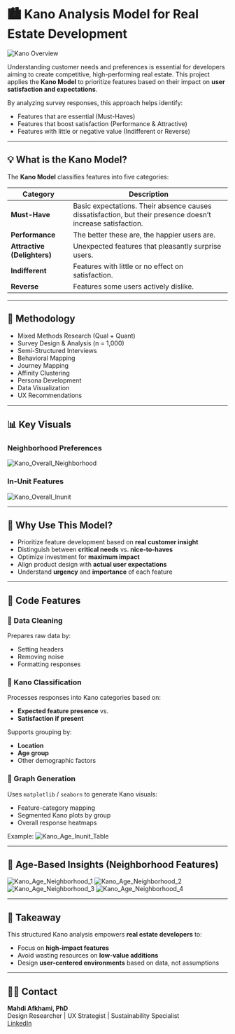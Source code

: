 # 🏙️ Kano Analysis Model for Real Estate Development

![Kano Overview](https://github.com/user-attachments/assets/9fef7aa5-0b87-4ef2-b09e-d84dadc5a654)

Understanding customer needs and preferences is essential for developers aiming to create competitive, high-performing real estate. This project applies the **Kano Model** to prioritize features based on their impact on **user satisfaction and expectations**.

By analyzing survey responses, this approach helps identify:
- Features that are essential (Must-Haves)
- Features that boost satisfaction (Performance & Attractive)
- Features with little or negative value (Indifferent or Reverse)

---

## 💡 What is the Kano Model?

The **Kano Model** classifies features into five categories:

| Category      | Description |
|---------------|-------------|
| **Must-Have** | Basic expectations. Their absence causes dissatisfaction, but their presence doesn’t increase satisfaction. |
| **Performance** | The better these are, the happier users are. |
| **Attractive (Delighters)** | Unexpected features that pleasantly surprise users. |
| **Indifferent** | Features with little or no effect on satisfaction. |
| **Reverse** | Features some users actively dislike. |

---

## 🧪 Methodology

- Mixed Methods Research (Qual + Quant)
- Survey Design & Analysis (n = 1,000)
- Semi-Structured Interviews
- Behavioral Mapping
- Journey Mapping
- Affinity Clustering
- Persona Development
- Data Visualization
- UX Recommendations

---

## 📊 Key Visuals

### Neighborhood Preferences
![Kano_Overall_Neighborhood](https://github.com/user-attachments/assets/cb9237cc-6708-4485-b009-970c4774c229)


### In-Unit Features
![Kano_Overall_Inunit](https://github.com/user-attachments/assets/22fae08d-a196-44af-a7e6-d002869745f3)


---

## 🎯 Why Use This Model?

- Prioritize feature development based on **real customer insight**
- Distinguish between **critical needs** vs. **nice-to-haves**
- Optimize investment for **maximum impact**
- Align product design with **actual user expectations**
- Understand **urgency** and **importance** of each feature

---

## 🧰 Code Features

### 🔹 Data Cleaning

Prepares raw data by:
- Setting headers
- Removing noise
- Formatting responses

### 🔹 Kano Classification

Processes responses into Kano categories based on:
- **Expected feature presence** vs.
- **Satisfaction if present**

Supports grouping by:
- **Location**
- **Age group**
- Other demographic factors

### 🔹 Graph Generation

Uses `matplotlib` / `seaborn` to generate Kano visuals:
- Feature-category mapping
- Segmented Kano plots by group
- Overall response heatmaps

Example:
![Kano_Age_Inunit_Table](https://github.com/user-attachments/assets/b70d72f5-4459-4a62-9028-0a56b2576b97)

---

## 📂 Age-Based Insights (Neighborhood Features)

![Kano_Age_Neighborhood_1](https://github.com/user-attachments/assets/85df0e7c-cce4-408f-bc76-8117f0ca93eb)
![Kano_Age_Neighborhood_2](https://github.com/user-attachments/assets/26e42563-7df4-4f77-8738-ca3ce63b0249)
![Kano_Age_Neighborhood_3](https://github.com/user-attachments/assets/9f54f656-3149-4428-8e3c-6eb927a88175)
![Kano_Age_Neighborhood_4](https://github.com/user-attachments/assets/5d52efd2-2703-40ad-9254-f98b4899db54)


---

## 📎 Takeaway

This structured Kano analysis empowers **real estate developers** to:
- Focus on **high-impact features**
- Avoid wasting resources on **low-value additions**
- Design **user-centered environments** based on data, not assumptions

---

## 🧑‍💼 Contact

**Mahdi Afkhami, PhD**  
Design Researcher | UX Strategist | Sustainability Specialist  
[LinkedIn](https://www.linkedin.com/in/mahdi-afkhamiaghda/) 
